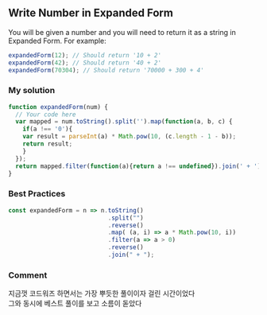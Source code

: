## Write Number in Expanded Form

You will be given a number and you will need to return it as a string in Expanded Form. For example:
```js
expandedForm(12); // Should return '10 + 2'
expandedForm(42); // Should return '40 + 2'
expandedForm(70304); // Should return '70000 + 300 + 4'
```
### My solution
```js
function expandedForm(num) {
  // Your code here
  var mapped = num.toString().split('').map(function(a, b, c) {
    if(a !== '0'){
    var result = parseInt(a) * Math.pow(10, (c.length - 1 - b));
    return result;
    }
  });
  return mapped.filter(function(a){return a !== undefined}).join(' + ');
}
```

### Best Practices
```js
const expandedForm = n => n.toString()
                            .split("")
                            .reverse()
                            .map( (a, i) => a * Math.pow(10, i))
                            .filter(a => a > 0)
                            .reverse()
                            .join(" + ");
```

### Comment
지금껏 코드워즈 하면서는 가장 뿌듯한 풀이이자 걸린 시간이었다  
그와 동시에 베스트 풀이를 보고 소름이 돋았다